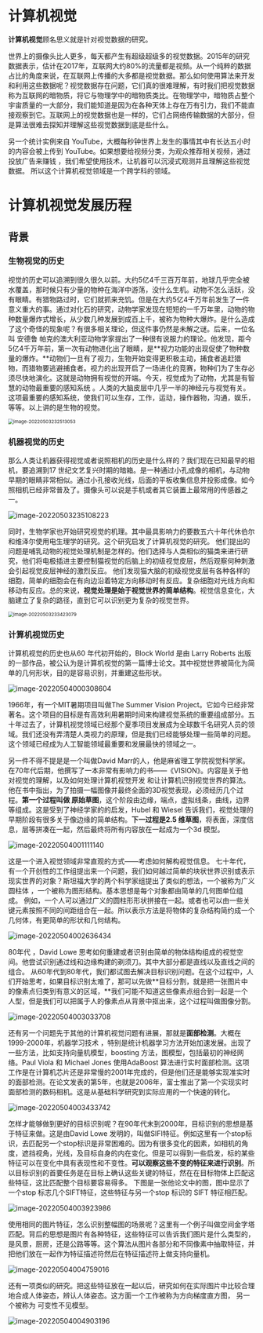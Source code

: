 # 计算机视觉

**计算机视觉**顾名思义就是针对视觉数据的研究。

世界上的摄像头比人更多，每天都产生有超级超级多的视觉数据。2015年的研究数据表示，估计在2017年，互联网大约80%的流量都是视频。从一个纯粹的数据占比的角度来说，在互联网上传播的大多都是视觉数据。那么如何使用算法来开发和利用这些数据呢？视觉数据存在问题，它们真的很难理解，有时我们把视觉数据称为互联网的暗物质，将它与物理学中的暗物质类比。在物理学中，暗物质占整个宇宙质量的一大部分，我们能知道是因为在各种天体上存在万有引力，我们不能直接观察到它。互联网上的视觉数据也是一样的，它们占网络传输数据的大部分，但是算法很难去探知并理解这些视觉数据到底是些什么。

另一个统计实例来自 YouTube，大概每秒钟世界上发生的事情其中有长达五小时的内容会被上传到 YouTube。如果想要给视频分类，为观众推荐相关视频，通过投放广告来赚钱 ，我们希望使用技术，让机器可以沉浸式观测并且理解这些视觉数据。
所以这个计算机视觉领域是一个跨学科的领域。

# 计算机视觉发展历程

## 背景

### 生物视觉的历史

视觉的历史可以追溯到很久很久以前。大约5亿4千三百万年前，地球几乎完全被水覆盖，那时候只有少量的物种在海洋中游荡，没什么生机。动物不怎么活跃，没有眼睛。有猎物路过时，它们就抓来充饥。但是在大约5亿4千万年前发生了一件意义重大的事。通过对化石的研究，动物学家发现在短短的一千万年里，动物的物种数量爆炸式增长，从少数几种发展到成百上千，被称为物种大爆炸。是什么造成了这个奇怪的现象呢？有很多相关理论，但这件事仍然是未解之谜。后来，一位名叫 安德鲁 帕克的澳大利亚动物学家提出了一种很有说服力的理论。他发现，距今5亿4千万年前，第一次有动物进化出了眼睛，是**视力功能的出现促使了物种数量的爆炸。**动物们一旦有了视力，生物开始变得更积极主动，捕食者追赶猎物，而猎物要逃避捕食者。视力的出现开启了一场进化的竞赛，物种们为了生存必须尽快地演化。这就是动物拥有视觉的开端。今天，视觉成为了动物，尤其是有智慧的动物最重要的感知系统 。人类的大脑皮层中几乎一半的神经元与视觉有关。这项最重要的感知系统，使我们可以生存，工作，运动，操作器物，沟通，娱乐，等等。以上讲的是生物的视觉。

<img src="https://raw.githubusercontent.com/verfallen/cs231n-2017-notes/main/img/image-20220503232513053.png" alt="image-20220503232513053" style="zoom: 67%;" />

### 机器视觉的历史

那么人类让机器获得视觉或者说照相机的历史是什么样的？我们现在已知最早的相机，要追溯到17 世纪文艺复兴时期的暗箱。是一种通过小孔成像的相机，与动物早期的眼睛非常相似。通过小孔接收光线，后面的平板收集信息并投影成像。如今照相机已经非常普及了。摄像头可以说是手机或者其它装置上最常用的传感器之一。

![image-20220503235108223](https://raw.githubusercontent.com/verfallen/cs231n-2017-notes/main/img/image-20220503235108223.png)

同时，生物学家也开始研究视觉的机理。其中最具影响力的要数五六十年代休伯尔和维泽尔使用电生理学的研究。这个研究启发了计算机视觉的研究。
他们提出的问题是哺乳动物的视觉处理机制是怎样的。他们选择与人类相似的猫类来进行研究，他们将电极插进主要控制猫视觉的后脑上的初级视觉皮层，然后观察何种刺激会引起视觉皮层神经的激烈反应。
他们发现猫大脑的初级视觉皮层有各种各样的细胞，简单的细胞会在有向边沿着特定方向移动时有反应。复杂细胞对光线方向和移动有反应。总的来说，**视觉处理是始于视觉世界的简单结构**。视觉信息变化，大脑建立了复杂的路径，直到它可以识别更为复杂的视觉世界。

<img src="https://raw.githubusercontent.com/verfallen/cs231n-2017-notes/main/img/image-20220503233423079.png" alt="image-20220503233423079" style="zoom:67%;" />

### 计算机视觉历史

计算机视觉的历史也从60 年代初开始的，Block World 是由 Larry Roberts 出版的一部作品，被公认为是计算机视觉的第一篇博士论文。其中视觉世界被简化为简单的几何形状，目的是容易识别，并重建这些形状。

![image-20220504000308604](https://raw.githubusercontent.com/verfallen/cs231n-2017-notes/main/img/image-20220504000308604.png)

1966年，有一个MIT暑期项目叫做The Summer Vision Project。它如今已经非常著名。这个项目的目标是有高效利用暑期时间来构建视觉系统的重要组成部分。五十年过去了，计算机视觉领域已经那个夏季项目发展成为全球数千名研究人员的领域。我们还没有弄清楚人类视力的原理，但是我们已经能够处理一些简单的问题。这个领域已经成为人工智能领域最重要和发展最快的领域之一。

另一件不得不提是是一个叫做David Marr的人，他是麻省理工学院视觉科学家。在70年代后期，他撰写了一本非常有影响力的书——《VISION》。内容是关于他对视觉的理解，以及如何处理计算机视觉开发 和让计算机识别视觉世界的算法。他在书中指出，为了拍摄一幅图像并最终全面的3D视觉表现，必须经历几个过程。**第一个过程叫做 原始草图**，这个阶段由边缘，端点，虚拟线条，曲线，边界等组成。这是受到了神经学家的的启发，Hubel 和 Wiesel 告诉我们，视觉处理的早期阶段有很多关于像边缘的简单结构。**下一过程是2.5 维草图**，将表面，深度信息，层等拼凑在一起，然后最终将所有内容放在一起成为一个3d 模型。

![image-20220504001111140](https://raw.githubusercontent.com/verfallen/cs231n-2017-notes/main/img/image-20220504001111140.png)

这是一个进入视觉领域非常直观的方式——考虑如何解构视觉信息。
七十年代，有一个开创性的工作组提出来一个问题，我们如何越过简单的块状世界识别或表示现实世界的对象？斯坦福大学的两个科学家组提出了类似的想法，一个被称为广义圆柱体 ，一个被称为图形结构。基本思想是每个对象都由简单的几何图单位组成。
例如，一个人可以通过广义的圆柱形形状拼接在一起。或者也可以由一些关键元素按照不同的间距组合在一起。所以表示方法是将物体的复杂结构简约成一个几何体，有更简单的形状和几何结构。

![image-20220504002636434](https://raw.githubusercontent.com/verfallen/cs231n-2017-notes/main/img/image-20220504002636434.png)

80年代 ，David Lowe 思考如何重建或者识别由简单的物体结构组成的视觉空间。他尝试识别通过线和边缘构建的剃须刀。其中大部分都是直线以及直线之间的组合。
从60年代到80年代，我们都试图去解决目标识别问题。在这个过程中，人们开始思考，如果目标识别太难了，那可以先做**目标分割，就是把一张图片中的像素点归类到有意义的区域，**我们可能不知道这些像素点组合到一起是一个人型，但是我们可以把属于人的像素点从背景中抠出来，这个过程叫做图像分割。

![image-20220504003033708](https://raw.githubusercontent.com/verfallen/cs231n-2017-notes/main/img/image-20220504003033708.png)

还有另一个问题先于其他的计算机视觉问题有进展，那就是**面部检测**。大概在 1999-2000年，机器学习技术 ，特别是统计机器学习方法开始加速发展。出现了一些方法，比如支持向量机模型，boosting 方法，图模型，包括最初的神经网络。Paul Viola 和 Michael Jones 使用AdaBoost 算法进行实时面部检测。这项工作是在计算机芯片还是非常慢的2001年完成的，但是他们还是能够实现准实时的面部检测。在论文发表的第5年，也就是2006年，富士推出了第一个实现实时面部检测的数码相机。这是从基础科学研究到实际应用的一个快速的转化。

![image-20220504003433742](https://raw.githubusercontent.com/verfallen/cs231n-2017-notes/main/img/image-20220504003433742.png)

怎样才能够做到更好的目标识别呢？在90年代末到2000年，目标识别的思想是基于特征来做。这是由David Lowe 发明的，叫做SIFI特征。例如这里有一个stop标识，去匹配另一个stop标识是非常困难的。因为有很多变化的因素，如相机的角度，遮挡视角，光线，及目标自身的内在变化。但是可以得到一些启发，标的某些特征可以在变化中具有表现性和不变性。**可以观察这些不变的特征来进行识别**。所以目标识别的首要任务是在目标上确认这些关键的特征，然在在目标物体上匹配这些特征，这比匹配整个目标要容易得多。
下图是一张他论文中的图，图中显示了一个stop 标志几个SIFT特征，这些特征与另一个stop 标识的 SIFT 特征相匹配。

![image-20220504003923986](https://raw.githubusercontent.com/verfallen/cs231n-2017-notes/main/img/image-20220504003923986.png)

使用相同的图片特征，怎么识别整幅图的场景呢？这里有一个例子叫做空间金字塔匹配。背后的思想是图片有各种特征，这些特征可以告诉我们图片是什么类型的，是风景，厨房，还是公路等等。这个算法从图片各部分和不同像素中抽取特征，并把他们放在一起作为特征描述符然后在特征描述符上做支持向量机。

![image-20220504004759016](https://raw.githubusercontent.com/verfallen/cs231n-2017-notes/main/img/image-20220504004759016.png)

还有一项类似的研究。把这些特征放在一起以后，研究如何在实际图片中比较合理地合成人体姿态，辨认人体姿态。这方面一个工作被称为方向梯度直方图，
另一个被称为 可变性不见模型。

![image-20220504004903196](https://raw.githubusercontent.com/verfallen/cs231n-2017-notes/main/img/image-20220504004903196.png)

